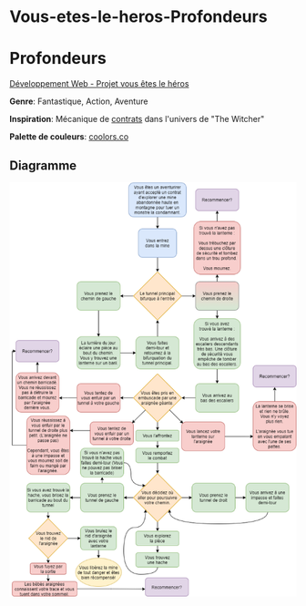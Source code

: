 # Vous-etes-le-heros-Profondeurs

# Profondeurs
[Développement Web - Projet vous êtes le héros](https://smnarnold.com/projets/vous-etes-le-heros)

**Genre**: Fantastique, Action, Aventure

**Inspiration**: Mécanique de [contrats](https://witcher.fandom.com/wiki/The_Witcher_3_contracts) dans l'univers de "The Witcher"

**Palette de couleurs**: [coolors.co](www.google.ca)

## Diagramme

![](assets/diagramme_synopsis.drawio.png)
